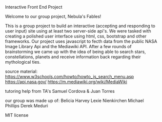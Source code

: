 
Interactive Front End Project

Welcome to our group project, Nebula's Fables!

This is a group project to build an interactive (accepting and responding to user input) site using at least two server-side api's. We were tasked with creating a polished user interface using html, css, bootstrap and other frameworks. Our project uses javascript to fecth data from the public NASA Image Library Api and the Mediawiki API. After a few rounds of brainstorming we came up with the idea of being able to search stars, constellations, planets and receive information back regarding their mythological ties.

source material:
https://www.w3schools.com/howto/howto_js_search_menu.asp
https://api.nasa.gov/
https://m.mediawiki.org/wiki/MediaWiki

tutoring help from TA's Samuel Cordova & Juan Torres

our group was made up of:
Belicia Harvey
Lexie Nienkirchen
Michael Phillips
Derek Meduri

MIT license 